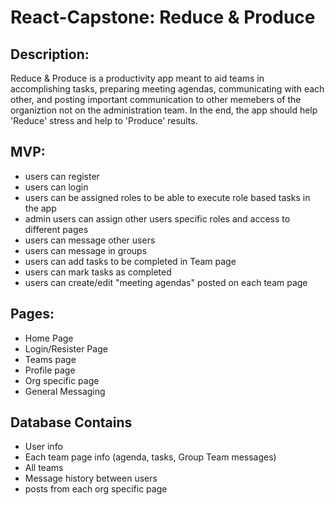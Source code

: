 # React-Capstone: Reduce & Produce

## Description:
Reduce & Produce is a productivity app meant to aid teams in accomplishing tasks, preparing meeting agendas, communicating with each other, and posting important communication to other memebers of the organiztion not on the administration team. In the end, the app should help 'Reduce' stress and help to 'Produce' results.

## MVP: 
- users can register
- users can login
- users can be assigned roles to be able to execute role based tasks in the app
- admin users can assign other users specific roles and access to different pages
- users can message other users
- users can message in groups
- users can add tasks to be completed in Team page
- users can mark tasks as completed
- users can create/edit "meeting agendas" posted on each team page 

## Pages:
- Home Page
- Login/Resister Page
- Teams page
- Profile page
- Org specific page
- General Messaging

## Database Contains
- User info
- Each team page info (agenda, tasks, Group Team messages)
- All teams
- Message history between users
- posts from each org specific page
